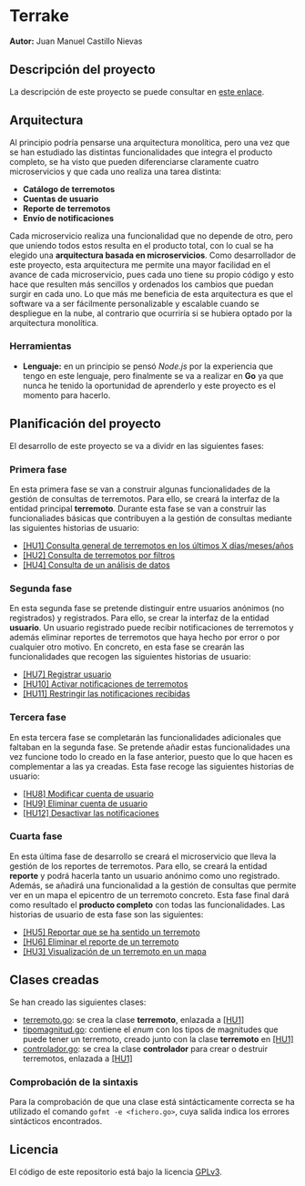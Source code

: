 # Terrake

**Autor:** Juan Manuel Castillo Nievas

## Descripción del proyecto

La descripción de este proyecto se puede consultar en [este enlace](https://github.com/Jumacasni/Terrake/blob/main/docs/descripcion_proyecto.md).

## Arquitectura

Al principio podría pensarse una arquitectura monolítica, pero una vez que se han estudiado las distintas funcionalidades que integra el producto completo, se ha visto que pueden diferenciarse claramente cuatro microservicios y que cada uno realiza una tarea distinta:
* **Catálogo de terremotos**
* **Cuentas de usuario**
* **Reporte de terremotos**
* **Envío de notificaciones**

Cada microservicio realiza una funcionalidad que no depende de otro, pero que uniendo todos estos resulta en el producto total, con lo cual se ha elegido una **arquitectura basada en microservicios**. Como desarrollador de este proyecto, esta arquitectura me permite una mayor facilidad en el avance de cada microservicio, pues cada uno tiene su propio código y esto hace que resulten más sencillos y ordenados los cambios que puedan surgir en cada uno. Lo que más me beneficia de esta arquitectura es que el software va a ser fácilmente personalizable y escalable cuando se despliegue en la nube, al contrario que ocurriría si se hubiera optado por la arquitectura monolítica.

### Herramientas

* **Lenguaje:** en un principio se pensó *Node.js* por la experiencia que tengo en este lenguaje, pero finalmente se va a realizar en **Go** ya que nunca he tenido la oportunidad de aprenderlo y este proyecto es el momento para hacerlo.

## Planificación del proyecto

El desarrollo de este proyecto se va a dividr en las siguientes fases:

### Primera fase

En esta primera fase se van a construir algunas funcionalidades de la gestión de consultas de terremotos. Para ello, se creará la interfaz de la entidad principal **terremoto**. Durante esta fase se van a construir las funcionaliades básicas que contribuyen a la gestión de consultas mediante las siguientes historias de usuario:

* [[HU1] Consulta general de terremotos en los últimos X días/meses/años](https://github.com/Jumacasni/Terrake/issues/29)
* [[HU2] Consulta de terremotos por filtros](https://github.com/Jumacasni/Terrake/issues/30)
* [[HU4] Consulta de un análisis de datos](https://github.com/Jumacasni/Terrake/issues/32)

### Segunda fase

En esta segunda fase se pretende distinguir entre usuarios anónimos (no registrados) y registrados. Para ello, se crear la interfaz de la entidad **usuario**. Un usuario registrado puede recibir notificaciones de terremotos y además eliminar reportes de terremotos que haya hecho por error o por cualquier otro motivo. En concreto, en esta fase se crearán las funcionalidades que recogen las siguientes historias de usuario:

* [[HU7] Registrar usuario](https://github.com/Jumacasni/Terrake/issues/35)
* [[HU10] Activar notificaciones de terremotos](https://github.com/Jumacasni/Terrake/issues/38)
* [[HU11] Restringir las notificaciones recibidas](https://github.com/Jumacasni/Terrake/issues/39)

### Tercera fase

En esta tercera fase se completarán las funcionalidades adicionales que faltaban en la segunda fase. Se pretende añadir estas funcionalidades una vez funcione todo lo creado en la fase anterior, puesto que lo que hacen es complementar a las ya creadas. Esta fase recoge las siguientes historias de usuario:

* [[HU8] Modificar cuenta de usuario](https://github.com/Jumacasni/Terrake/issues/36)
* [[HU9] Eliminar cuenta de usuario](https://github.com/Jumacasni/Terrake/issues/37)
* [[HU12] Desactivar las notificaciones](https://github.com/Jumacasni/Terrake/issues/40)

### Cuarta fase

En esta última fase de desarrollo se creará el microservicio que lleva la gestión de los reportes de terremotos. Para ello, se creará la entidad **reporte** y podrá hacerla tanto un usuario anónimo como uno registrado. Además, se añadirá una funcionalidad a la gestión de consultas que permite ver en un mapa el epicentro de un terremoto concreto. Esta fase final dará como resultado el **producto completo** con todas las funcionalidades. Las historias de usuario de esta fase son las siguientes:

* [[HU5] Reportar que se ha sentido un terremoto](https://github.com/Jumacasni/Terrake/issues/33)
* [[HU6] Eliminar el reporte de un terremoto](https://github.com/Jumacasni/Terrake/issues/34)
* [[HU3] Visualización de un terremoto en un mapa](https://github.com/Jumacasni/Terrake/issues/31)

## Clases creadas

Se han creado las siguientes clases:
- [terremoto.go](https://github.com/Jumacasni/Terrake/blob/main/src/terremoto/terremoto.go): se crea la clase **terremoto**, enlazada a [[HU1]](https://github.com/Jumacasni/Terrake/issues/29)
- [tipomagnitud.go](https://github.com/Jumacasni/Terrake/blob/main/src/terremoto/tipomagnitud/tipomagnitud.go): contiene el *enum* con los tipos de magnitudes que puede tener un terremoto, creado junto con la clase **terremoto** en [[HU1]](https://github.com/Jumacasni/Terrake/issues/29)
- [controlador.go](https://github.com/Jumacasni/Terrake/blob/main/src/controlador.go): se crea la clase **controlador** para crear o destruir terremotos, enlazada a [[HU1]](https://github.com/Jumacasni/Terrake/issues/29)

### Comprobación de la sintaxis

Para la comprobación de que una clase está sintácticamente correcta se ha utilizado el comando ``gofmt -e <fichero.go>``, cuya salida indica los errores sintácticos encontrados.

## Licencia

El código de este repositorio está bajo la licencia [GPLv3](./LICENSE).
